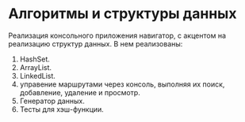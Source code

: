 # Алгоритмы и структуры данных

Реализация консольного приложения навигатор, с акцентом на реализацию структур данных.
В нем реализованы:
1. HashSet.
2. ArrayList.
3. LinkedList.
4. управение маршрутами через консоль, выполняя их поиск, добавление, удаление и просмотр.
5. Генератор данных.
6. Тесты для хэш-функции.

